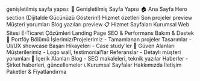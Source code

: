 genişletilmiş sayfa yapısı:
📄 Genişletilmiş Sayfa Yapısı
🏠 Ana Sayfa
Hero section (Dijitalde Gücünüzü Gösterin!)
Hizmet özetleri
Son projeler preview
Müşteri yorumları
Blog yazıları preview
📋 Hizmet Sayfaları
Kurumsal Web Sitesi
E-Ticaret Çözümleri
Landing Page
SEO & Performans
Bakım & Destek
💼 Portföy Bölümü
İşlerimiz/Projelerimiz - Tamamlanan projeler
Tasarımlar - UI/UX showcase
Başarı Hikayeleri - Case study'ler
👥 Güven Alanları
Müşterilerimiz - Logo wall, testimonial'lar
Referanslar - Detaylı müşteri yorumları
📝 İçerik Alanları
Blog - SEO makaleleri, teknik yazılar
Haberler - Şirket haberleri, güncellemeler
📞 Kurumsal Sayfalar
Hakkımızda
İletişim
Paketler & Fiyatlandırma